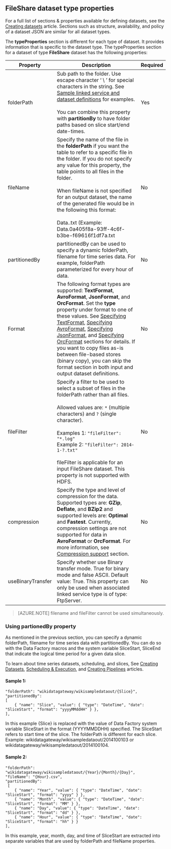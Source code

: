 ## FileShare dataset type properties

For a full list of sections & properties available for defining datasets, see the [Creating datasets](../articles/data-factory/data-factory-create-datasets.md) article. Sections such as structure, availability, and policy of a dataset JSON are similar for all dataset types. 

The **typeProperties** section is different for each type of dataset. It provides information that is specific to the dataset type. The typeProperties section for a dataset of type **FileShare** dataset has the following properties:

Property | Description | Required
-------- | ----------- | --------
folderPath | Sub path to the folder. Use escape character ‘ \ ’ for special characters in the string. See [Sample linked service and dataset definitions](#sample-linked-service-and-dataset-definitions) for examples.<br/><br/>You can combine this property with **partitionBy** to have folder paths based on slice start/end date-times. | Yes
fileName | Specify the name of the file in the **folderPath** if you want the table to refer to a specific file in the folder. If you do not specify any value for this property, the table points to all files in the folder.<br/><br/>When fileName is not specified for an output dataset, the name of the generated file would be in the following this format: <br/><br/>Data.<Guid>.txt (Example: Data.0a405f8a-93ff-4c6f-b3be-f69616f1df7a.txt | No
partitionedBy | partitionedBy can be used to specify a dynamic folderPath, filename for time series data. For example, folderPath parameterized for every hour of data. | No
Format | The following format types are supported: **TextFormat**, **AvroFormat**, **JsonFormat**, and **OrcFormat**. Set the **type** property under format to one of these values. See [Specifying TextFormat](#specifying-textformat), [Specifying AvroFormat](#specifying-avroformat), [Specifying JsonFormat](#specifying-jsonformat), and [Specifying OrcFormat](#specifying-orcformat) sections for details. If you want to copy files as-is between file-based stores (binary copy), you can skip the format section in both input and output dataset definitions. | No
fileFilter | Specify a filter to be used to select a subset of files in the folderPath rather than all files.<br/><br/>Allowed values are: `*` (multiple characters) and `?` (single character).<br/><br/>Examples 1: `"fileFilter": "*.log"`<br/>Example 2: `"fileFilter": 2014-1-?.txt"`<br/><br/> fileFilter is applicable for an input FileShare dataset. This property is not supported with HDFS.  | No
| compression | Specify the type and level of compression for the data. Supported types are: **GZip**, **Deflate**, and **BZip2** and supported levels are: **Optimal** and **Fastest**. Currently, compression settings are not supported for data in **AvroFormat** or **OrcFormat**. For more information, see [Compression support](#compression-support) section.  | No |
| useBinaryTransfer | Specify whether use Binary transfer mode. True for binary mode and false ASCII. Default value: True. This property can only be used when associated linked service type is of type: FtpServer. | No | 
 

> [AZURE.NOTE] filename and fileFilter cannot be used simultaneously.

### Using partionedBy property

As mentioned in the previous section, you can specify a dynamic folderPath, filename for time series data with partitionedBy. You can do so with the Data Factory macros and the system variable SliceStart, SliceEnd that indicate the logical time period for a given data slice. 

To learn about time series datasets, scheduling, and slices, See [Creating Datasets](../articles/data-factory/data-factory-create-datasets.md), [Scheduling & Execution](../articles/data-factory/data-factory-scheduling-and-execution.md), and [Creating Pipelines](../articles/data-factory/data-factory-create-pipelines.md) articles. 

#### Sample 1:

	"folderPath": "wikidatagateway/wikisampledataout/{Slice}",
	"partitionedBy": 
	[
	    { "name": "Slice", "value": { "type": "DateTime", "date": "SliceStart", "format": "yyyyMMddHH" } },
	],

In this example {Slice} is replaced with the value of Data Factory system variable SliceStart in the format (YYYYMMDDHH) specified. The SliceStart refers to start time of the slice. The folderPath is different for each slice. Example: wikidatagateway/wikisampledataout/2014100103 or wikidatagateway/wikisampledataout/2014100104.

#### Sample 2:

	"folderPath": "wikidatagateway/wikisampledataout/{Year}/{Month}/{Day}",
	"fileName": "{Hour}.csv",
	"partitionedBy": 
	 [
	    { "name": "Year", "value": { "type": "DateTime", "date": "SliceStart", "format": "yyyy" } },
	    { "name": "Month", "value": { "type": "DateTime", "date": "SliceStart", "format": "MM" } }, 
	    { "name": "Day", "value": { "type": "DateTime", "date": "SliceStart", "format": "dd" } }, 
	    { "name": "Hour", "value": { "type": "DateTime", "date": "SliceStart", "format": "hh" } } 
	],

In this example, year, month, day, and time of SliceStart are extracted into separate variables that are used by folderPath and fileName properties.
